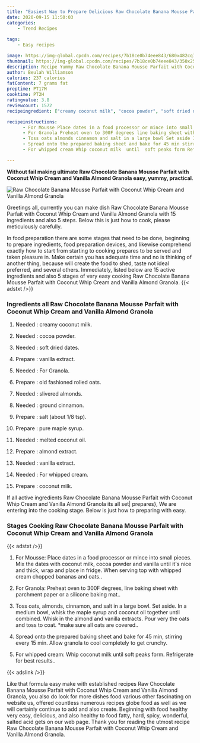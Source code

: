 ```yaml
---
title: "Easiest Way to Prepare Delicious Raw Chocolate Banana Mousse Parfait with Coconut Whip Cream and Vanilla Almond Granola"
date: 2020-09-15 11:50:03
categories:
    - Trend Recipes
    
tags:
    - Easy recipes

image: https://img-global.cpcdn.com/recipes/7b18ce0b74eee843/680x482cq70/raw-chocolate-banana-mousse-parfait-with-coconut-whip-cream-and-vanilla-almond-granola-recipe-main-photo.jpg
thumbnail: https://img-global.cpcdn.com/recipes/7b18ce0b74eee843/350x250cq70/raw-chocolate-banana-mousse-parfait-with-coconut-whip-cream-and-vanilla-almond-granola-recipe-main-photo.jpg
description: Recipe Yummy Raw Chocolate Banana Mousse Parfait with Coconut Whip Cream and Vanilla Almond Granola with 15 ingredients and 5 stages of easy cooking.
author: Beulah Williamson
calories: 237 calories
fatContent: 7 grams fat
preptime: PT17M
cooktime: PT2H
ratingvalue: 3.8
reviewcount: 1572
recipeingredient: ["creamy coconut milk", "cocoa powder", "soft dried dates", "vanilla extract", "For Granola", "old fashioned rolled oats", "slivered almonds", "ground cinnamon", "salt about 18 tsp", "pure maple syrup", "melted coconut oil", "almond extract", "vanilla extract", "For whipped cream", "coconut milk"]

recipeinstructions: 
      - For Mousse Place dates in a food processor or mince into small pieces Mix the dates with coconut milk cocoa powder and vanilla until its nice and thick wrap and place in fridge When serving top with whipped cream chopped bananas and oats 
      - For Granola Preheat oven to 300F degrees line baking sheet with parchment paper or a silicone baking mat 
      - Toss oats almonds cinnamon and salt in a large bowl Set aside In a medium bowl whisk the maple syrup and coconut oil together until combined Whisk in the almond and vanilla extracts Pour very the oats and toss to coat make sure all oats are covered 
      - Spread onto the prepared baking sheet and bake for 45 min stirring every 15 min Allow granola to cool completely to get crunchy 
      - For whipped cream Whip coconut milk  until  soft peaks form Refrigerate for best results

---
```




**Without fail making ultimate Raw Chocolate Banana Mousse Parfait with Coconut Whip Cream and Vanilla Almond Granola easy, yummy, practical**. 


![Raw Chocolate Banana Mousse Parfait with Coconut Whip Cream and Vanilla Almond Granola](https://img-global.cpcdn.com/recipes/7b18ce0b74eee843/680x482cq70/raw-chocolate-banana-mousse-parfait-with-coconut-whip-cream-and-vanilla-almond-granola-recipe-main-photo.jpg "Raw Chocolate Banana Mousse Parfait with Coconut Whip Cream and Vanilla Almond Granola")




Greetings all, currently you can make dish Raw Chocolate Banana Mousse Parfait with Coconut Whip Cream and Vanilla Almond Granola with 15 ingredients and also 5 steps. Below this is just how to cook, please meticulously carefully.

In food preparation there are some stages that need to be done, beginning to prepare ingredients, food preparation devices, and likewise comprehend exactly how to start from starting to cooking prepares to be served and taken pleasure in. Make certain you has adequate time and no is thinking of another thing, because will create the food to shed, taste not ideal preferred, and several others. Immediately, listed below are 15 active ingredients and also 5 stages of very easy cooking Raw Chocolate Banana Mousse Parfait with Coconut Whip Cream and Vanilla Almond Granola.
{{< adstxt />}}

### Ingredients all Raw Chocolate Banana Mousse Parfait with Coconut Whip Cream and Vanilla Almond Granola


1. Needed  : creamy coconut milk.

1. Needed  : cocoa powder.

1. Needed  : soft dried dates.

1. Prepare  : vanilla extract.

1. Needed  : For Granola.

1. Prepare  : old fashioned rolled oats.

1. Needed  : slivered almonds.

1. Needed  : ground cinnamon.

1. Prepare  : salt (about 1/8 tsp).

1. Prepare  : pure maple syrup.

1. Needed  : melted coconut oil.

1. Prepare  : almond extract.

1. Needed  : vanilla extract.

1. Needed  : For whipped cream.

1. Prepare  : coconut milk.



If all active ingredients Raw Chocolate Banana Mousse Parfait with Coconut Whip Cream and Vanilla Almond Granola its all set| prepares}, We are entering into the cooking stage. Below is just how to preparing with easy.

### Stages Cooking Raw Chocolate Banana Mousse Parfait with Coconut Whip Cream and Vanilla Almond Granola

{{< adstxt />}}


1. For Mousse: Place dates in a food processor or mince into small pieces. Mix the dates with coconut milk, cocoa powder and vanilla until it&#39;s nice and thick, wrap and place in fridge. When serving top with whipped cream chopped bananas and oats..



1. For Granola: Preheat oven to 300F degrees, line baking sheet with parchment paper or a silicone baking mat..



1. Toss oats, almonds, cinnamon, and salt in a large bowl. Set aside. In a medium bowl, whisk the maple syrup and coconut oil together until combined. Whisk in the almond and vanilla extracts. Pour very the oats and toss to coat. *make sure all oats are covered..



1. Spread onto the prepared baking sheet and bake for 45 min, stirring every 15 min. Allow granola to cool completely to get crunchy.



1. For whipped cream: Whip coconut milk  until  soft peaks form. Refrigerate for best results..





{{< adslink />}}

Like that formula easy make with established recipes Raw Chocolate Banana Mousse Parfait with Coconut Whip Cream and Vanilla Almond Granola, you also do look for more dishes food various other fascinating on website us, offered countless numerous recipes globe food as well as we will certainly continue to add and also create. Beginning with food healthy very easy, delicious, and also healthy to food fatty, hard, spicy, wonderful, salted acid gets on our web page. Thank you for reading the utmost recipe Raw Chocolate Banana Mousse Parfait with Coconut Whip Cream and Vanilla Almond Granola.

